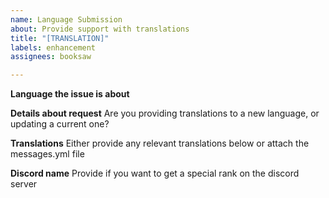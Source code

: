 ```yaml
---
name: Language Submission
about: Provide support with translations
title: "[TRANSLATION]"
labels: enhancement
assignees: booksaw

---
```


**Language the issue is about**

**Details about request**
Are you providing translations to a new language, or updating a current one? 

**Translations**
Either provide any relevant translations below or attach the messages.yml file

**Discord name** 
Provide if you want to get a special rank on the discord server

